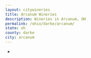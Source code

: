 ```yaml
---
layout: citywineries
title: Arcanum Wineries
description: Wineries in Arcanum, OH
permalink: /ohio/darke/arcanum/
state: oh
county: darke
city: arcanum
---
```

-
